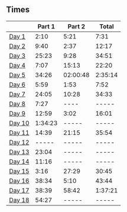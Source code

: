 ## Times
|                 | Part 1  | Part 2    | Total   |
|-----------------|---------|-----------|---------|
| [Day 1](day01)  | 2:10    | 5:21      | 7:31    |
| [Day 2](day02)  | 9:40    | 2:37      | 12:17   |
| [Day 3](day03)  | 25:23   | 9:28      | 34:51   |
| [Day 4](day04)  | 7:07    | 15:13     | 22:20   |
| [Day 5](day05)  | 34:26   | 02:00:48  | 2:35:14 |
| [Day 6](day06)  | 5:59    | 1:53      | 7:52    |
| [Day 7](day07)  | 24:05   | 10:28     | 34:33	  |
| [Day 8](day08)  | 7:27    | ----      | -----	  |
| [Day 9](day09)  | 12:59   | 3:02      | 16:01	  |
| [Day 10](day10) | 1:34:23 | -----     | -----	  |
| [Day 11](day11) | 14:39   | 21:15     | 35:54	  |
| [Day 12]()      | -----   | -----     | -----	  |
| [Day 13](day13) | 23:04   | -----     | -----	  |
| [Day 14](day14) | 11:16   | -----     | -----	  |
| [Day 15](day15) | 3:16    | 27:29     | 30:45	  |
| [Day 16](day16) | 38:34   | 5:10      | 43:44	  |
| [Day 17](day17) | 38:39   | 58:42     | 1:37:21 |
| [Day 18](day18) | 54:27   | -----     | -----   |